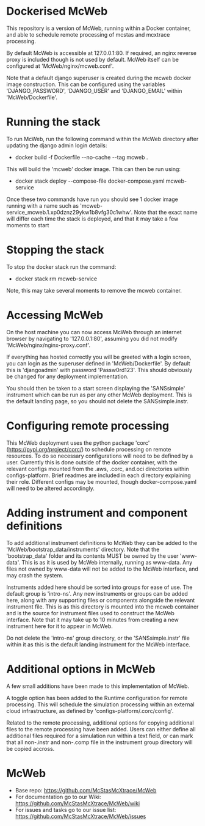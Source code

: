 # Dockerised McWeb

This repository is a version of McWeb, running within a Docker container, and able to schedule remote processing of mcstas and mcxtrace processing. 

By default McWeb is accessible at 127.0.0.1:80. If required, an nginx reverse proxy is included though is not used by default. McWeb itself can be configured at 'McWeb/nginx/mcweb.conf'.

Note that a default django superuser is created during the mcweb docker image construction. This can be configured using the variables 'DJANGO_PASSWORD', 'DJANGO_USER' and 'DJANGO_EMAIL' within 'McWeb/Dockerfile'.

# Running the stack

To run McWeb, run the following command within the McWeb directory after updating the django admin login details:
* docker build -f Dockerfile --no-cache --tag mcweb .

This will build the 'mcweb' docker image. This can then be run using:
* docker stack deploy --compose-file docker-compose.yaml mcweb-service

Once these two commands have run you should see 1 docker image running with a name such as 'mcweb-service_mcweb.1.xp0dznz29ykw1b8vfg30c1whw'. Note that the exact name will differ each time the stack is deployed, and that it may take a few moments to start

# Stopping the stack

To stop the docker stack run the command:
* docker stack rm mcweb-service

Note, this may take several moments to remove the mcweb container.

# Accessing McWeb

On the host machine you can now access McWeb through an internet browser by navigating to '127.0.0.1:80', assuming you did not modify 'McWeb/nginx/nginx-proxy.conf'.

If everything has hosted correctly you will be greeted with a login screen, you can login as the superuser defined in 'McWeb/Dockerfile'. By default this is 'djangoadmin' with password 'Passw0rd123'. This should obviously be changed for any deployment implementation.

You should then be taken to a start screen displaying the 'SANSsimple' instrument which can be run as per any other McWeb deployment. This is the default landing page, so you should not delete the SANSsimple.instr.

# Configuring remote processing

This McWeb deployment uses the python package 'corc' (https://pypi.org/project/corc/) to schedule processing on remote resources. To do so necessary configurations will need to be defined by a user. Currently this is done outside of the docker container, with the relevant configs mounted from the .aws, .corc, and.oci directories within configs-platform. Brief readmes are included in each directory explaining their role. Different configs may be mounted, though docker-compose.yaml will need to be altered accordingly.

# Adding instrument and component definitions

To add additional instrument definitions to McWeb they can be added to the 'McWeb/bootstrap_data/instruments' directory. Note that the 'bootstrap_data' folder and its contents MUST be owned by the user 'www-data'. This is as it is used by McWeb internally, running as www-data. Any files not owned by www-data will not be added to the McWeb interface, and may crash the system.

Instruments added here should be sorted into groups for ease of use. The default group is 'intro-ns'. Any new instruments or groups can be added here, along with any supporting files or components alongside the relevant instrument file. This is as this directory is mounted into the mcweb container and is the source for instrument files used to construct the McWeb interface. Note that it may take up to 10 minutes from creating a new instrument here for it to appear in McWeb.

Do not delete the 'intro-ns' group directory, or the 'SANSsimple.instr' file within it as this is the default landing instrument for the McWeb interface.

# Additional options in McWeb

A few small additions have been made to this implementation of McWeb. 

A toggle option has been added to the Runtime configuration for remote processing. This will schedule the simulation processing within an external cloud infrastructure, as defined by 'configs-platform/.corc/config'.

Related to the remote processing, additional options for copying additional files to the remote processing have been added. Users can either define all additional files required for a simulation run within a text field, or can mark that all non-.instr and non-.comp file in the instrument group directory will be copied accross.

# McWeb

* Base repo: https://github.com/McStasMcXtrace/McWeb
* For documentation go to our Wiki: https://github.com/McStasMcXtrace/McWeb/wiki
* For issues and tasks go to our issue list: https://github.com/McStasMcXtrace/McWeb/issues
